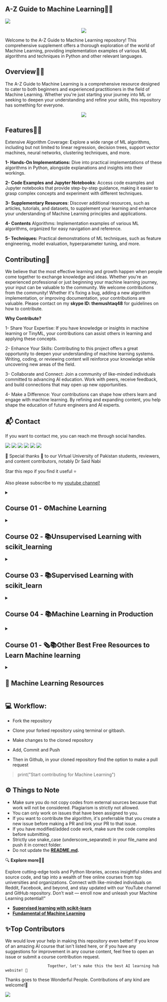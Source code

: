 ## **A-Z Guide to Machine Learning👋🛒**
<a href="https://app.commanddash.io/agent?github=https://github.com/hussain0048/Machine-Learning"><img src="https://img.shields.io/badge/AI-Code%20Gen-EB9FDA"></a>
<p align="center">
<img src="https://github.com/dr-mushtaq/Machine-Learning/blob/master/DALL%C2%B7E%202025-02-20%2009.38.02%20-%20An%20enhanced%20AI-themed%20GitHub%20repository%20banner%20with%20a%20futuristic%20dark%20blue%20and%20black%20background%2C%20incorporating%20glowing%20abstract%20neural%20network%20pattern.webp"></a>
</p>

Welcome to the A-Z Guide to Machine Learning repository! This comprehensive supplement offers a thorough exploration of the world of Machine Learning, providing implementation examples of various ML algorithms and techniques in Python and other relevant languages.

## **Overview👋🛒**

The A-Z Guide to Machine Learning is a comprehensive resource designed to cater to both beginners and experienced practitioners in the field of Machine Learning. Whether you're just starting your journey into ML or seeking to deepen your understanding and refine your skills, this repository has something for everyone.

<p align="center">
<img src="https://github.com/hussain0048/Machine-Learning/blob/master/438058314_3872280102992838_2811757508132819156_n.jpg"></a>
</p>

## **Features👋🛒**

Extensive Algorithm Coverage: Explore a wide range of ML algorithms, including but not limited to linear regression, decision trees, support vector machines, neural networks, clustering techniques, and more.

**1- Hands-On Implementations:** Dive into practical implementations of these algorithms in Python, alongside explanations and insights into their workings.

**2- Code Examples and Jupyter Notebooks**: Access code examples and Jupyter notebooks that provide step-by-step guidance, making it easier to grasp complex concepts and experiment with different techniques.

**3- Supplementary Resources**: Discover additional resources, such as articles, tutorials, and datasets, to supplement your learning and enhance your understanding of Machine Learning principles and applications.

**4- Contents**
Algorithms: Implementation examples of various ML algorithms, organized for easy navigation and reference.

**5- Techniques:** Practical demonstrations of ML techniques, such as feature engineering, model evaluation, hyperparameter tuning, and more.

## **Contributing🙌**
We believe that the most effective learning and growth happen when people come together to exchange knowledge and ideas. Whether you're an experienced professional or just beginning your machine learning journey, your input can be valuable to the community.
We welcome contributions from the community! Whether it's fixing a bug, adding a new algorithm implementation, or improving documentation, your contributions are valuable. Please contact on my **skype ID: themushtaq48** for guidelines on how to contribute.

**Why Contribute?**

1- Share Your Expertise: If you have knowledge or insights in machine learning or TinyML, your contributions can assist others in learning and applying these concepts.

2- Enhance Your Skills: Contributing to this project offers a great opportunity to deepen your understanding of machine learning systems. Writing, coding, or reviewing content will reinforce your knowledge while uncovering new areas of the field.

3- Collaborate and Connect: Join a community of like-minded individuals committed to advancing AI education. Work with peers, receive feedback, and build connections that may open up new opportunities.

4- Make a Difference: Your contributions can shape how others learn and engage with machine learning. By refining and expanding content, you help shape the education of future engineers and AI experts.

## **📬 Contact**
   
   If you want to contact me, you can reach me through social handles.
   
[![](https://img.shields.io/badge/YouTube-FF0000?style=plastic&logo=youtube&logoColor=white)](https://www.youtube.com/@coursesteach-mv5si/videos)
[![](https://img.shields.io/badge/Medium-000000?&style=plastic&logo=medium&logoColor=white)](https://medium.com/@Coursesteach)
[![](https://img.shields.io/badge/LinkedIn-0A66C2?style=plastic&logo=linkedin&logoColor=white)](https://www.linkedin.com/company/90909828/admin/dashboard/)
[![](https://img.shields.io/badge/Twitter-darkgreen?&style=plastic&logo=twitter&logoColor=white)](https://twitter.com/Mushtaq03361498)
[![](https://img.shields.io/badge/Instagram-32012F?style=plastic&logo=instagram&logoColor=white)](https://www.instagram.com/TirendazAcademy)
[![](https://img.shields.io/badge/Kaggle-darkblue?style=plastic&logo=Kaggle&logoColor=white)](https://www.kaggle.com/organizations/courseteach/invite/4c839a825abc44c9a1aebd8e9cc8d94c)


🙏 Special thanks 🙏 to our Virtual University of Pakistan students, reviewers, and content contributors, notably Dr Said Nabi

Star this repo if you find it useful ⭐

 Also please subscribe to my [youtube channel!](https://www.youtube.com/@coursesteach-mv5si)

<details> 
<summary> <h2>Course 01 - ⚙️Machine Learning </h2> </summary>

## 📚Chapter: 1  - **Introduction**
 
| Topic Name/Tutorial  | Video | Video |
|---|---|---|
|[**✅1- Introduction to Artificial Intelligence (AI)⭐️**](https://substack.com/home/post/p-155594915)| [1](https://drive.google.com/file/d/1JyDUmJ9U6mUlCvwBvC6crxVpdxbup9iH/view?usp=sharing)[-2](https://www.youtube.com/watch?v=sVsF_Ne_J6c&list=PLRKtJ4IpxJpDxl0NTvNYQWKCYzHNuy2xG&index=10)[-2](https://drive.google.com/file/d/1qjYtkM8z5qrnFGSCSW_AraOU2Vgr1YXw/view?usp=sharing) | Content 3 |
|[**✅2- What is machine learning?⭐️**](https://medium.com/@Coursesteach/machine-learning-part-2-b7808cb83641)[substack](https://mushtaqmsit.substack.com/p/why-machine-learning-a-comprehensive)|[**1**](https://drive.google.com/file/d/16AyAQBB3L30ZfkGYTiDgjoHx7U_UENwY/view?usp=sharing)[**-2**](https://drive.google.com/file/d/1AwKPTdB53m0b-IjMZY4zkyZSmVSY6ajV/view?usp=sharing)[**-3**](https://drive.google.com/file/d/1prbpqg0oyJxis5E3JLvC8JAMD4z27QlB/view)[**-4**](https://drive.google.com/file/d/1eCn7WdQHjh8jJG4xKVls6nGMmJGQOnO6/view)[-5](https://drive.google.com/file/d/1fgksixJG-RY1Z7O87fO3c1Ryki5TPgUi/view?usp=sharing)| [-6](https://drive.google.com/file/d/1oFRurDDLZFm6SiY0lVXeHk7ARX29Z-P4/view?usp=sharing)[-7](https://www.youtube.com/watch?v=Gv9_4yMHFhI) |
|[**✅3-Types of Machine Learning?⭐️**](https://medium.com/@Coursesteach/machine-learning-part-3-ced377a54767)[⭐️substack](https://mushtaqmsit.substack.com/p/supervised-vs-unsupervised-learning)|[**1**](https://drive.google.com/file/d/1Y10PxlgD4Gm6ALi-aVa8T9pUmYloPaXl/view?usp=sharing)[**-2**](https://drive.google.com/file/d/1_XeyO9RdidG6L1dfBQHEl1fVbQhzABGS/view?usp=sharing)[-3](https://www.youtube.com/watch?v=fGxWfEuUu0w&list=PL1T8fO7ArWlcWg04OgNiJy91PywMKT2lv&index=1)|---|
|[**✅4-Steps involved in Building a Machine Learning Model⭐️**](https://substack.com/home/post/p-155992007)|[1](https://www.youtube.com/watch?v=vfA1ZKN4Y40)[-2](https://www.youtube.com/watch?v=Ynb6X0KZKxY)|---|
|[**✅5-Best Free Resources to Learn Machine Learning⭐️**](https://mushtaqmsit.substack.com/p/top-free-resources-to-learn-machine)|---|---|
   
 ## 📚Chapter: 2 -**Linear Regression with one Variable**
 |Topic Name/Tutorial | Video | Code |
|---|---|---|
|[**✅Model Representation**](https://open.substack.com/pub/mushtaqmsit/p/understanding-linear-regression-in?r=f2squ&utm_campaign=post&utm_medium=web&showWelcomeOnShare=false)|[**1**](https://drive.google.com/file/d/1nPB_82i53TjCjU172HI-bmvQ75etA_X1/view?usp=sharing)[-2](https://www.youtube.com/watch?v=Vx2DpMgplEM)|---|
| **✅1-Simple Linear Regression using sklearn(Lab1)**| --- |[![Colab icon](https://img.shields.io/badge/Colab-Open-blue.svg?logo=colab&logoColor=white)](https://github.com/hussain0048/Machine-Learning/blob/master/Simple_Linear_Regression_using_scikit_learn.ipynb)|
| **✅2-Simple Linear Regression with python-Andrew** | --- |[![Colab icon](https://img.shields.io/badge/Colab-Open-blue.svg?logo=colab&logoColor=white)](https://github.com/hussain0048/Machine-Learning/blob/master/Andrew_Linear_Regression_Exercise_1_By_Fida_Mohammad.ipynb)|
|[**✅Understanding the Linear Regression Cost Function**](https://mushtaqmsit.substack.com/p/understanding-linear-regression-cost)|[1](https://drive.google.com/file/d/1vSBf6rM-jLTaMOh2R6UttashE3wBLKY9/view)|[![Colab icon](https://img.shields.io/badge/Colab-Open-blue.svg?logo=colab&logoColor=white)](https://github.com/hussain0048/Machine-Learning/blob/master/Machine_Learning.ipynb)|
|[**✅What the cost function is doing?**](https://mushtaqmsit.substack.com/p/linear-regression-simplified-exploring)|[1](https://drive.google.com/file/d/1N7kVZrfcgcEJTuDBwj7HkBMXaqpWMauk/view)|[![Colab icon](https://img.shields.io/badge/Colab-Open-blue.svg?logo=colab&logoColor=white)](https://github.com/hussain0048/Machine-Learning/blob/master/Machine_Learning.ipynb)|
|[**✅Understanding Gradient Descent**](https://mushtaqmsit.substack.com/p/gradient-descent-explained-a-beginners)|[1](https://drive.google.com/file/d/1-FRhC1FT0YalQY6sfcV9zneOcx_TtRpD/view)[-2](https://drive.google.com/file/d/1FGVKKVvgrpz7E7vlgsQKbwARm1QjXQVs/view)[-3](https://www.youtube.com/watch?v=iudXf5n_3ro&list=PLqwozWPBo-FtNyPKLDPTVDOHwK12QbVsM)|[![Colab icon](https://img.shields.io/badge/Colab-Open-blue.svg?logo=colab&logoColor=white)](https://github.com/hussain0048/Machine-Learning/blob/master/Machine_Learning.ipynb)|
|[**✅Gradient Descent For Linear Regression**](https://mushtaqmsit.substack.com/p/gradient-descent-for-linear-regression)|[1](https://drive.google.com/file/d/1V5O7ThKwngM8903xqrg2HOh6_xy_FyJ7/view)|[![Colab icon](https://img.shields.io/badge/Colab-Open-blue.svg?logo=colab&logoColor=white)](https://github.com/hussain0048/Machine-Learning/blob/master/Machine_Learning.ipynb)|
 
 ## 📚Chapter: 3 -**Linear Algebra**
 | Topic Name/Tutorial | Video | Code |
|---|---|---|
| [**✅1-Understanding Matrices and Vectors in Linear Algebra**](https://mushtaqmsit.substack.com/p/understanding-matrices-and-vectors) | [**1**](https://drive.google.com/file/d/1Dn6rxY22AQ5869wSa0J99BlGsYFWQ2Wp/view) | [![Colab icon](https://img.shields.io/badge/Colab-Open-blue.svg?logo=colab&logoColor=white)](https://github.com/hussain0048/Natural-language-processing/blob/main/Lab1_Linear_algebra_in_Python_with_Numpy.ipynb) |
| [**✅2-Understanding Addition and Scalar Multiplication of Matrices-S**](https://mushtaqmsit.substack.com/p/understand-the-matrix-addition-and) |[**1**](https://drive.google.com/file/d/1PTWX7HtVG0qT3NiCcykFYT6aMiJHteWQ/view) | [![Colab icon](https://img.shields.io/badge/Colab-Open-blue.svg?logo=colab&logoColor=white)](https://github.com/hussain0048/Natural-language-processing/blob/main/Lab1_Linear_algebra_in_Python_with_Numpy.ipynb) |
|[✅3-**Matrix-Vector Multiplication-s**](https://mushtaqmsit.substack.com/p/matrix-vector-multiplication-explained)|[**1**](https://drive.google.com/file/d/1iRdhc_kqCI9jvDvR4Y6eVT8zR_-wBNhX/view)|[![Colab icon](https://img.shields.io/badge/Colab-Open-blue.svg?logo=colab&logoColor=white)](https://github.com/hussain0048/Natural-language-processing/blob/main/Lab1_Linear_algebra_in_Python_with_Numpy.ipynb)|
|[**✅4-Matrix-Matrix Multiplication-s**](https://mushtaqmsit.substack.com/p/matrix-matrix-multiplication)| [**1**](https://drive.google.com/file/d/1TNBDxXUvkxOiIlUEdlieb2Teuaoi0RnU/view?usp=sharing)|[![Colab icon](https://img.shields.io/badge/Colab-Open-blue.svg?logo=colab&logoColor=white)](https://github.com/hussain0048/Natural-language-processing/blob/main/Lab1_Linear_algebra_in_Python_with_Numpy.ipynb)|
|[**✅5-Matrix multiplication Properties-S**](https://mushtaqmsit.substack.com/p/why-matrix-multiplication-is-not)|[**1**](https://drive.google.com/file/d/1mUe1koBOu90luI8j1Sj-oJSR1xuQJIIj/view)|[![Colab icon](https://img.shields.io/badge/Colab-Open-blue.svg?logo=colab&logoColor=white)](https://github.com/hussain0048/Natural-language-processing/blob/main/Lab1_Linear_algebra_in_Python_with_Numpy.ipynb)|
|[**✅6-Inverse and Transpose-s**](https://mushtaqmsit.substack.com/p/inverse-and-transpose)|[**1**](https://drive.google.com/file/d/1CmeQYER6X4yLwwmUEwn7-Upfgz3TQqy1/view)|[![Colab icon](https://img.shields.io/badge/Colab-Open-blue.svg?logo=colab&logoColor=white)](https://github.com/hussain0048/Natural-language-processing/blob/main/Lab1_Linear_algebra_in_Python_with_Numpy.ipynb)|

 ## 📚Chapter: 4 -**Linear Regression with Multiple Variable**
 | Topic Name/Tutorial | Video | Code |
|---|---|---|
|[**✅1-Multiple Features(multivariate linear regression)-s**](https://mushtaqmsit.substack.com/p/multiple-features-in-machine-learning)|[**1**](https://drive.google.com/file/d/1Rlp4wdk8gEWPx1IsptP3J6tI2jBEco7w/view)|[![Colab icon](https://img.shields.io/badge/Colab-Open-blue.svg?logo=colab&logoColor=white)](https://github.com/hussain0048/Machine-Learning/blob/master/Machine_Learning.ipynb)|
|[**✅2-Gradient Descent for Multiple Variables=S**](https://mushtaqmsit.substack.com/p/gradient-descent-for-multiple-variables)|[**1**](https://drive.google.com/file/d/1j_UwQ4eANaTykSFKhD8EF2bYIg8KAQ7t/view)|[![Colab icon](https://img.shields.io/badge/Colab-Open-blue.svg?logo=colab&logoColor=white)](https://github.com/hussain0048/Machine-Learning/blob/master/Machine_Learning.ipynb)|
|[**✅3-Gradient Descent in Practice I — Feature Scaling-s**](https://mushtaqmsit.substack.com/p/feature-scaling-and-mean-normalization)|[**1**](https://drive.google.com/file/d/16cUqUN_vRLltU7gZNudJH5IGKXp051eg/view)|[![Colab icon](https://img.shields.io/badge/Colab-Open-blue.svg?logo=colab&logoColor=white)](https://github.com/hussain0048/Machine-Learning/blob/master/Machine_Learning.ipynb)|
|[**🌐4-Gradient Descent in Practice II — Learning Rate**](https://medium.com/@Coursesteach/machine-learning-part-19-gradient-descent-in-practice-ii-learning-rate-92b4b7d64906)|[**1**](https://drive.google.com/file/d/1vsy9X5E8H0K68YcBO1CYsZAFVfaTD1Ao/view)|[![Colab icon](https://img.shields.io/badge/Colab-Open-blue.svg?logo=colab&logoColor=white)](https://github.com/hussain0048/Machine-Learning/blob/master/Machine_Learning.ipynb)|
|[**🌐5-Features and Polynomial Regression**](https://medium.com/@Coursesteach/machine-learning-part-20-features-and-polynomial-regression-b999d3ac0226)|[**1**](https://drive.google.com/file/d/1fKO6dIg8FS33ZUig9St2U-BNIHbJ4AnI/view)|[![Colab icon](https://img.shields.io/badge/Colab-Open-blue.svg?logo=colab&logoColor=white)](https://github.com/hussain0048/Machine-Learning/blob/master/Machine_Learning.ipynb)|
|[**🌐6-Normal Equation**](https://medium.com/@Coursesteach/machine-learning-part-21-normal-equation-9ab2baebc37b)|[**1**](https://drive.google.com/file/d/17uMIs0mHGrH75iicAG0QYtFav1GXcLhp/view)|[![Colab icon](https://img.shields.io/badge/Colab-Open-blue.svg?logo=colab&logoColor=white)](https://github.com/hussain0048/Machine-Learning/blob/master/Machine_Learning.ipynb)|

## 📚Chapter: 5 -**Logistic Regression**
 |Topic Name/Tutorial | Video | Code |
|---|---|---|
|[**🌐1-Classification**](https://medium.com/@Coursesteach/machine-learning-part-22-classification-b296f4c7dee4)|[**1**](https://drive.google.com/file/d/1ZTE9BwGg5kvKGPQNxObHJDyeipM6-VL8/view)|[![Colab icon](https://img.shields.io/badge/Colab-Open-blue.svg?logo=colab&logoColor=white)](https://github.com/hussain0048/Machine-Learning/blob/master/Machine_Learning.ipynb)|
|[**🌐2-Hypothesis Representation of Logistic Regression**](https://medium.com/@Coursesteach/machine-learning-part-23-hypothesis-representation-of-logistic-regression-055e0b7cd99b)|[**1**](https://drive.google.com/file/d/1nknhstSW9bmgA6lJNo2ealsyabk4i9_x/view)|[![Colab icon](https://img.shields.io/badge/Colab-Open-blue.svg?logo=colab&logoColor=white)](https://github.com/hussain0048/Machine-Learning/blob/master/Machine_Learning.ipynb)|
|[**🌐3-Decision Boundary⭐️**](https://medium.com/@Coursesteach/machine-learning-part-24-decision-boundary-bb60aff7a67d)|[**1**](https://drive.google.com/file/d/1KwzCccx2rwCBJSahz0sKFiB8hManNwHp/view)|[![Colab icon](https://img.shields.io/badge/Colab-Open-blue.svg?logo=colab&logoColor=white)](https://github.com/hussain0048/Machine-Learning/blob/master/Machine_Learning.ipynb)|
|[**🌐4-The Cost Function in Logistic Regression**](https://medium.com/@Coursesteach/machine-learning-part-25-the-cost-function-in-logistic-regression-52d9a071df5c)|[**1**](https://drive.google.com/file/d/18SJy-6jlT_cIZEMqQFwc7Mo1GDwDvC1G/view)[-2](https://www.youtube.com/watch?v=AM6BY4btj-M&list=PLqwozWPBo-FuPu4d9pFOobsCF1vDGdY_I)|[![Colab icon](https://img.shields.io/badge/Colab-Open-blue.svg?logo=colab&logoColor=white)](https://github.com/hussain0048/Machine-Learning/blob/master/Machine_Learning.ipynb)|
|[**🌐5-Simplified Cost Function and Gradient Descent**](https://medium.com/@Coursesteach/machine-learning-part-26-the-cost-function-in-logistic-regression-bfdac2557eb0)|[**1**](https://drive.google.com/file/d/1KQNr7EHCh7JFsKX3VYfnJ_-JGuFFZJqk/view)|[![Colab icon](https://img.shields.io/badge/Colab-Open-blue.svg?logo=colab&logoColor=white)](https://github.com/hussain0048/Machine-Learning/blob/master/Machine_Learning.ipynb)|
|[**🌐6-Advanced Optimization**](https://medium.com/@Coursesteach/machine-learning-part-27-advanced-optimization-a751820111b3)|[**1**](https://drive.google.com/file/d/1KQNr7EHCh7JFsKX3VYfnJ_-JGuFFZJqk/view)|[![Colab icon](https://img.shields.io/badge/Colab-Open-blue.svg?logo=colab&logoColor=white)](https://github.com/hussain0048/Machine-Learning/blob/master/Machine_Learning.ipynb)|
|[**🌐7-Multiclass Classification — One-vs-all**](https://medium.com/@Coursesteach/machine-learning-part-28-multiclass-classification-one-vs-all-f9dc5d0febbc)|[**1**](https://drive.google.com/file/d/1aXQ5dWJ-LUK2f5IpObR5I7-caSOqQq-O/view)[-2](https://www.youtube.com/watch?v=E_mN90TYnlg)|[![Colab icon](https://img.shields.io/badge/Colab-Open-blue.svg?logo=colab&logoColor=white)](https://github.com/hussain0048/Machine-Learning/blob/master/Machine_Learning.ipynb)|
|[**🌐8-Difference Between Linear Regression and Logistic Regression**](https://medium.com/@Coursesteach/machine-learning-part-29-multiclass-classification-difference-between-linear-regression-and-407ff5be2f29)|[**1**](https://www.youtube.com/watch?v=4Wb1Apftkx4)|--|

## 📚Chapter: 6 -**Regularization**
 |Topic Name/Tutorial | Video | Code |
|---|---|---|
|[**🌐1-The problem of overfitting**](https://medium.com/@Coursesteach/machine-learning-part-30-the-problem-of-overfitting-a957f68d0512)|[**1**](https://drive.google.com/file/d/12fTU40hOBNqeuBRtl-mGenm_bpRGcxH_/view)[-2](https://drive.google.com/file/d/13bQnb9hky0xbbxAq0JseUSaSUilLEvUM/view?usp=sharing)|[![Colab icon](https://img.shields.io/badge/Colab-Open-blue.svg?logo=colab&logoColor=white)](https://github.com/hussain0048/Machine-Learning/blob/master/Machine_Learning.ipynb)|
|[**🌐2-Cost Function and Regularization**](https://medium.com/@Coursesteach/machine-learning-part-31-cost-function-and-regularization-4ab26dc6c7eb)|[**1**](https://drive.google.com/file/d/1oEYWClAvVE_QUIkbC0SaLcP1mzvD-Luz/view)|[![Colab icon](https://img.shields.io/badge/Colab-Open-blue.svg?logo=colab&logoColor=white)](https://github.com/hussain0048/Machine-Learning/blob/master/Machine_Learning.ipynb)|
|[**🌐3-Regularized Linear Regression**](https://medium.com/@Coursesteach/machine-learning-part-32-regularized-linear-regression-9aaae2f83e1d)|[**1**](https://drive.google.com/file/d/1QF1OSVpHlktZ3O8959n3Qm1tPicPJvzV/view)|[![Colab icon](https://img.shields.io/badge/Colab-Open-blue.svg?logo=colab&logoColor=white)](https://github.com/hussain0048/Machine-Learning/blob/master/Machine_Learning.ipynb)|
|[**🌐4-Regularized Logistic Regression**](https://medium.com/@Coursesteach/machine-learning-part-33-regularized-logistic-regression-72e0c863c5e9)|[**1**](https://drive.google.com/file/d/19v0aIvEysNi0LYhTLI5hYwA0NNv9n7LW/view)|[![Colab icon](https://img.shields.io/badge/Colab-Open-blue.svg?logo=colab&logoColor=white)](https://github.com/hussain0048/Machine-Learning/blob/master/Machine_Learning.ipynb)|

## 📚Chapter: 7 -**Neural Network Representation**
 |Topic Name/Tutorial | Video | Code |
|---|---|---|
|[**🌐1-Non-linear Hypotheses**](https://medium.com/@Coursesteach/machine-learning-part-34-non-linear-hypotheses-273044b7bfdb)|[**1**](https://drive.google.com/file/d/1Q7RLKVYgekvjejp9l5ooS49Wi3jhrFKQ/view)|[![Colab icon](https://img.shields.io/badge/Colab-Open-blue.svg?logo=colab&logoColor=white)](https://github.com/hussain0048/Machine-Learning/blob/master/Machine_Learning.ipynb)|
|[**🌐2-The Science Behind Neural Networks: Exploring**](https://medium.com/@Coursesteach/machine-learning-part-35-the-science-behind-neural-networks-exploring-6da2784bcc99)|[**1**](https://drive.google.com/file/d/1m5yVBEYVBFGZPWm5MauNFZbe61M_vp1Q/view)|[![Colab icon](https://img.shields.io/badge/Colab-Open-blue.svg?logo=colab&logoColor=white)](https://github.com/hussain0048/Machine-Learning/blob/master/Machine_Learning.ipynb)|
|[**🌐3- Model Representation 2**](https://medium.com/@Coursesteach/machine-learning-part-36-model-representation-ii-ed0cb084f281)|[**1**](https://drive.google.com/file/d/12gPwyIWoipXDyPCpocLsyWegrC2QqU__/view)[-2](https://www.youtube.com/watch?v=pLf_W4OKxEQ)|[![Colab icon](https://img.shields.io/badge/Colab-Open-blue.svg?logo=colab&logoColor=white)](https://github.com/hussain0048/Machine-Learning/blob/master/Machine_Learning.ipynb)|
|[**🌐4- Examples and Intuitions I**](https://medium.com/@Coursesteach/machine-learning-part-37-examples-and-intuitions-i-1c43855e2e1a)|[**1**](https://drive.google.com/file/d/1dPbUAUSqIlOehuAw0fJqy_KIRiNY_YwI/view)|[![Colab icon](https://img.shields.io/badge/Colab-Open-blue.svg?logo=colab&logoColor=white)](https://github.com/hussain0048/Machine-Learning/blob/master/Machine_Learning.ipynb)|
|[**🌐5- Computing Complex Nonlinear Hypotheses**](https://medium.com/@Coursesteach/machine-learning-part-38-understanding-neural-networks-computing-complex-nonlinear-hypotheses-7f602eb2331f)|[**1**](https://drive.google.com/file/d/1XxN_neL9wjyI35a71bk8hWUCStGKakP_/view)|[![Colab icon](https://img.shields.io/badge/Colab-Open-blue.svg?logo=colab&logoColor=white)](https://github.com/hussain0048/Machine-Learning/blob/master/Machine_Learning.ipynb)|
|[**🌐6-Using Neural Networks for Multiclass Classification**](https://medium.com/@Coursesteach/machine-learning-part-39-using-neural-networks-for-multiclass-classification-1f155ecd831e)|[**1**](https://drive.google.com/file/d/1q5BNkmsqzC98JpGN_f4GNpuLfnNQamb6/view)|[![Colab icon](https://img.shields.io/badge/Colab-Open-blue.svg?logo=colab&logoColor=white)](https://github.com/hussain0048/Machine-Learning/blob/master/Machine_Learning.ipynb)|

## 📚Chapter: 8 -**Neural Network Learning**
 |Topic Name/Tutorial | Video | Code |
|---|---|---|
|[**🌐1-Cost Function⭐️**](https://medium.com/@Coursesteach/cost-functions-in-neural-networks-a-beginners-guide-to-binary-and-multiclass-9c4f7a280c48)|[**1**](https://drive.google.com/file/d/1leRyRgHpoWdBoFg1VHiJ1zkvN6FQ9Mo_/view?usp=sharing)|[![Colab icon](https://img.shields.io/badge/Colab-Open-blue.svg?logo=colab&logoColor=white)](https://github.com/hussain0048/Machine-Learning/blob/master/Machine_Learning.ipynb)|
|[**🌐2-Backpropagation⭐️**](https://medium.com/@Coursesteach/understanding-backpropagation-in-neural-networks-a-step-by-step-guide-to-training-and-af9738d2c82a)|[**1**](https://drive.google.com/file/d/1lSh87ZOeZ59sd4roOPB48dbZVyK-KnTE/view)|[![Colab icon](https://img.shields.io/badge/Colab-Open-blue.svg?logo=colab&logoColor=white)](https://github.com/hussain0048/Machine-Learning/blob/master/Machine_Learning.ipynb)|
|[**🌐3-Backpropagation intuition⭐️**](https://medium.com/@Coursesteach/breaking-down-backpropagation-intuition-mechanics-and-implementation-ml-p-41-79a5c68b1947)|[**1**](https://drive.google.com/file/d/1X3OOzuiBR8EeLmjXZoehSCl3LsKqA4eW/view)[-2](https://www.youtube.com/watch?v=Ilg3gGewQ5U)|[![Colab icon](https://img.shields.io/badge/Colab-Open-blue.svg?logo=colab&logoColor=white)](https://github.com/hussain0048/Machine-Learning/blob/master/Machine_Learning.ipynb)|
|[**🌐4-Implementation Note - Unrolling Parameters⭐️**](https://medium.com/@Coursesteach/mastering-parameter-unrolling-in-neural-networks-a-step-by-step-guide-ml-p-42-3661d1055f04)|[**1**](https://drive.google.com/file/d/1Eea2cJyEJH7-2AEQ5QO3rZhTKhZmGr07/view)|[![Colab icon](https://img.shields.io/badge/Colab-Open-blue.svg?logo=colab&logoColor=white)](https://github.com/hussain0048/Machine-Learning/blob/master/Machine_Learning.ipynb)|
|**🌐5-Gradient Checking⭐️**|[**1**](https://drive.google.com/file/d/1Ona_bkQ0ZvjbhvyeBs9aJnu83hoZdeKA/view)|[![Colab icon](https://img.shields.io/badge/Colab-Open-blue.svg?logo=colab&logoColor=white)](https://github.com/hussain0048/Machine-Learning/blob/master/Machine_Learning.ipynb)|
|**🌐6-Random Initialization⭐️**|[**1**](https://drive.google.com/file/d/1AKnUlMGT30WcIYCzCkBBIOAWASx6LqIN/view?usp=sharing)|[![Colab icon](https://img.shields.io/badge/Colab-Open-blue.svg?logo=colab&logoColor=white)](https://github.com/hussain0048/Machine-Learning/blob/master/Machine_Learning.ipynb)|
|**🌐7-Putting it togather⭐️**|[**1**](https://drive.google.com/file/d/1A0lusuckMI6hYocYm3GlcniIC_ciXgXj/view)|[![Colab icon](https://img.shields.io/badge/Colab-Open-blue.svg?logo=colab&logoColor=white)](https://github.com/hussain0048/Machine-Learning/blob/master/Machine_Learning.ipynb)|
|**🌐8-Autonomous Driving⭐️**|[**1**](https://drive.google.com/file/d/11QXEEUyxYiqm1sAhsTc5c6Ps7DNZoQZg/view?usp=sharing)|[![Colab icon](https://img.shields.io/badge/Colab-Open-blue.svg?logo=colab&logoColor=white)](https://github.com/hussain0048/Machine-Learning/blob/master/Machine_Learning.ipynb)|
</details>

<details> 
<summary> <h2>Course 02 - 📚Unsupervised Learning with scikit_learning </h2> </summary>

## Course 02 -**📚🧑‍🎓Unsupervised Learning with scikit_learn**
   - [Anomaly_Detection](https://github.com/hussain0048/Machine-Learning/blob/master/Sklearn/Unsupervised%20Learning/Anomaly_Detection.ipynb)
  - [BIRCH Clustering in Machine Learning](https://github.com/hussain0048/Machine-Learning/blob/master/Sklearn/Unsupervised%20Learning/BIRCH_Clustering_in_Machine_Learning.ipynb)
  - [Anomaly_Detection_with_Isolation_Forest_algorithm](https://github.com/hussain0048/Machine-Learning/blob/master/Sklearn/Unsupervised%20Learning/Anomaly_Detection_with_Isolation_Forest_algorithm.ipynb)
  - [Kmean](https://github.com/hussain0048/Machine-Learning/blob/master/Sklearn/Unsupervised%20Learning/Kmean%20.ipynb)
  - [**Unsupervised_learning**](https://github.com/hussain0048/Machine-Learning/blob/master/Unsupervised_learning.ipynb)
  - [DBSCAN Clustering in Machine Learning](https://github.com/hussain0048/Machine-Learning/blob/master/DBSCAN_Clustering_in_Machine_Learning.ipynb)
  - [Clus-K-Means-Customer-Seg-py-v1.ipynb](https://github.com/hussain0048/Machine-Learning/blob/master/Sklearn/Unsupervised%20Learning/Clus-K-Means-Customer-Seg-py-v1.ipynb)
  - [Clus-Hierarchical-Cars-py-v1.ipynb](https://github.com/hussain0048/Machine-Learning/blob/master/Sklearn/Unsupervised%20Learning/Clus-Hierarchical-Cars-py-v1.ipynb)
  - [Clus-DBSCN-weather-py-v1.ipynb](https://github.com/hussain0048/Machine-Learning/blob/master/Sklearn/Unsupervised%20Learning/Clus-DBSCN-weather-py-v1.ipynb)
  - [**Hierarchical Clustering-Agglomerative method**](https://github.com/hussain0048/Machine-Learning/blob/master/Agglomerative_Clustering_using_scikit_learn.ipynb)
</details>

<details> 
<summary> <h2>Course 03 - 📚Supervised Learning with scikit_learn </h2> </summary>
 
  ## 📚Chapter:1-**Classification**
| Topic Name/Tutorial | Video | Code |
|---|---|---|
|[**🌐1-Classification (Supervised Learning-⭐️**](https://mushtaqmsit.substack.com/p/introduction-to-classification-in)|[**1**](https://drive.google.com/file/d/1VYi0vfID3gu99TnTxIyJidhb_oqU8JbR/view)[**-2**](https://drive.google.com/file/d/1hFMxywXWuzRKqA66jBJKerrzuZ62504z/view)[**-3**](https://drive.google.com/file/d/1N4569RvW9R9pdNit6rsVQBvdFtgz8P6_/view?usp=sharing)[**-4**](https://drive.google.com/file/d/1JFvHyfcQuvrQfmHUWQLRjwuAeLRjesGc/view?usp=sharing)|[![Colab icon](https://img.shields.io/badge/Colab-Open-blue.svg?logo=colab&logoColor=white)](https://github.com/hussain0048/Machine-Learning/blob/master/Supervised_%28Classification%29_ML_Model_Training_and_Evulation_.ipynb)|
| [**🌐2-Classification using Scikit-Learn⭐️**](https://open.substack.com/pub/mushtaqmsit/p/top-supervised-learning-algorithms?r=f2squ&utm_campaign=post&utm_medium=web)| [1](https://drive.google.com/file/d/1hFMxywXWuzRKqA66jBJKerrzuZ62504z/view) | [![Colab icon](https://img.shields.io/badge/Colab-Open-blue.svg?logo=colab&logoColor=white)](https://github.com/hussain0048/Machine-Learning/blob/master/Supervised_%28Classification%29_ML_Model_Training_and_Evulation_.ipynb) |


## 📚Chapter:2-**Regression**
| Topic Name/Tutorial | Video | Code |
|---|---|---|
| [**🌐1-Regression in scikit-learn⭐️**](https://mushtaqmsit.substack.com/p/regression-analysis-using-scikit) | [1](https://drive.google.com/file/d/11hqhqQMIu52nD9OcEpi5iVPD-sRjBVL6/view)[-2](https://drive.google.com/file/d/1v30FmQ2LUlUrfc3YpDT7h3CPQnTS0us_/view) | [![Colab icon](https://img.shields.io/badge/Colab-Open-blue.svg?logo=colab&logoColor=white)](https://github.com/hussain0048/Machine-Learning/blob/master/Supervised_(Classification)_ML_Model_Training_and_Evulation_.ipynb) |

## 📚Chapter:3-**Data Preprocessing and Pipelines**
| Topic Name/Tutorial | Video | Code |
|---|---|---|
| [**🌐-1-Preprocessing in Machine Learning-s**](https://mushtaqmsit.substack.com/p/data-preprocessing-in-python-improve) | [1](https://drive.google.com/file/d/14MyKUWqykavcOp2MNIgQjGVU1TOyqwGg/view) [-2](https://drive.google.com/file/d/19Sx937C_K5JWQYvdv7h2J2aRdiHiucAS/view?usp=sharing)[-2](https://www.youtube.com/watch?v=Ynb6X0KZKxY)| |
|[**🌐2- Importing the Data Set Using Scikit-Learn-s**](https://mushtaqmsit.substack.com/p/how-to-import-datasets-in-machine)|---|[![Colab icon](https://img.shields.io/badge/Colab-Open-blue.svg?logo=colab&logoColor=white)](https://github.com/hussain0048/Machine-Learning/blob/master/Data_Processing_in_Python_.ipynb)|
|[**🌐3-Handling missing data-S**](https://mushtaqmsit.substack.com/p/how-to-import-datasets-in-machine-801)|[1](https://drive.google.com/file/d/1dN_YRnwuUf8QpUWeSnLEqHm-PtIWoPuF/view)|[![Colab icon](https://img.shields.io/badge/Colab-Open-blue.svg?logo=colab&logoColor=white)](https://github.com/hussain0048/Machine-Learning/blob/master/Data_Processing_in_Python_.ipynb)|
|[**🌐4-Data Imbalanced problem-s**](https://mushtaqmsit.substack.com/p/handling-imbalanced-data-in-machine)|[1](https://drive.google.com/file/d/1Dcu0uZfT_zFmPrMUS1DkeDNKgA83Nodt/view?usp=sharing)|[![Colab icon](https://img.shields.io/badge/Colab-Open-blue.svg?logo=colab&logoColor=white)](https://github.com/hussain0048/Machine-Learning/blob/master/Data_Processing_in_Python_.ipynb)|
|[**🌐5-Data Transformation⭐️**](https://medium.com/@Coursesteach/supervised-learning-with-scikit-learn-part-9-data-transformation-b83ba14b1a2d)|[1](https://drive.google.com/file/d/14MyKUWqykavcOp2MNIgQjGVU1TOyqwGg/view)[-2](https://drive.google.com/file/d/1uY6x3O2G2f_jhngzdjUrXmwVB1o5QhEO/view?usp=sharing)|[![Colab icon](https://img.shields.io/badge/Colab-Open-blue.svg?logo=colab&logoColor=white)](https://github.com/hussain0048/Machine-Learning/blob/master/Data_Processing_in_Python_.ipynb)|
|[**🌐4-Centering and scaling⭐️.**](https://medium.com/@Coursesteach/supervised-learning-with-scikit-learn-part-10-centering-and-scaling-08c914162f81)|[1](https://drive.google.com/file/d/1gG742Q_qVbDuRbPMzJjGT_Hx1d-Joz4j/view)[-2](https://drive.google.com/file/d/1ivw7tVzaiecaJRpzoei6azhBDQySySbJ/view?usp=sharing)[-3](https://www.youtube.com/watch?v=2t2qqxakEYA)|[![Colab icon](https://img.shields.io/badge/Colab-Open-blue.svg?logo=colab&logoColor=white)](https://github.com/hussain0048/Machine-Learning/blob/master/Data_Processing_in_Python_.ipynb)|
|[**🌐5-Removing Outliers⭐️**](https://medium.com/@Coursesteach/supervised-learning-with-scikit-learn-part-11-removing-outliers-with-scikit-learn-59d6a2051d02)|[1](https://drive.google.com/file/d/1NhUQQx0e2s-oG6oLJKpgNxn-_NBXRQVl/view?usp=sharing)[-2](https://drive.google.com/file/d/1DdFCHKbJm8LU5mqDE9J6PbaepGxGUglY/view?usp=sharing)|[![Colab icon](https://img.shields.io/badge/Colab-Open-blue.svg?logo=colab&logoColor=white)](https://github.com/hussain0048/Machine-Learning/blob/master/Data_Processing_in_Python_.ipynb)|
|[**🌐6-Data Splitting⭐️**](https://medium.com/@Coursesteach/supervised-learning-with-scikit-learn-part-12-data-splitting-07658730bb01)|[1](https://drive.google.com/file/d/1vpTQiPWqO-_kb18Tt3L01ZMamFEAG6eT/view)[-2](https://www.youtube.com/watch?v=6dbrR-WymjI&list=PL5-da3qGB5ICeMbQuqbbCOQWcS6OYBr5A&index=8)[-3](https://drive.google.com/file/d/1nhSSLP2bejY_49r-5m2yCZuaTyv2FO38/view)[-4](https://www.youtube.com/watch?v=ivVeqv4oShk&list=PLTKMiZHVd_2KyGirGEvKlniaWeLOHhUF3&index=61)|[![Colab icon](https://img.shields.io/badge/Colab-Open-blue.svg?logo=colab&logoColor=white)](https://github.com/hussain0048/Machine-Learning/blob/master/Data_Processing_in_Python_.ipynb)|
|[**🌐7-Pipelines in scikit-learn⭐️**](https://medium.com/@Coursesteach/supervised-learning-with-scikit-learn-part-14-pipelines-in-scikit-learn-dc408eb152d1)|[1](https://drive.google.com/file/d/1A00SABP9KsLGwET-sSA03G7M3byA2j8u/view)[-2](https://www.youtube.com/watch?v=MuPmbW0ln6g&list=PLTKMiZHVd_2KyGirGEvKlniaWeLOHhUF3&index=31)|[![Colab icon](https://img.shields.io/badge/Colab-Open-blue.svg?logo=colab&logoColor=white)](https://github.com/hussain0048/Machine-Learning/blob/master/Pipelines_in_scikit_learn.ipynb)|

## 📚Chapter:4-**Measuring model performance**
| Topic Name/Tutorial | Video | Code |
|---|---|---|
| [**🌐-1-Introduction of Model Evaluation⭐️**](https://medium.com/@Coursesteach/supervised-learning-with-scikit-learn-part-15-introduction-of-model-evaluation-3906e2b1bb1a) |---|--- |
|[**🌐2- Confusion Metrix⭐️**](https://medium.com/@Coursesteach/supervised-learning-with-scikit-learn-part-16-confusion-metric-8c0dad493d92)|[1](https://drive.google.com/file/d/1m_Ey2nNr6BCwRFuKsarqBBDkDfzCXAmY/view?usp=sharing)[-2](https://drive.google.com/file/d/1n9GHBcBwnRjjklBPT6wTCoy18Coflz5v/view)|[![Colab icon](https://img.shields.io/badge/Colab-Open-blue.svg?logo=colab&logoColor=white)](https://github.com/dr-mushtaq/Machine-Learning/blob/master/Supervised_(Classification)_ML_Model_Training_and_Evulation_.ipynb)|
|[**🌐3-Accuracy⭐️**](https://medium.com/@Coursesteach/supervised-learning-with-scikit-learn-part-17-accuracy-0c539a5842ca)|[1](https://drive.google.com/file/d/1n9GHBcBwnRjjklBPT6wTCoy18Coflz5v/view)|[![Colab icon](https://img.shields.io/badge/Colab-Open-blue.svg?logo=colab&logoColor=white)](https://github.com/dr-mushtaq/Machine-Learning/blob/master/Supervised_(Classification)_ML_Model_Training_and_Evulation_.ipynb)|
|[**🌐4-Precision-Recall-F1-score⭐️**](https://medium.com/@Coursesteach/supervised-learning-with-scikit-learn-part-18-precision-recall-f1-score-8f6a45d0d2fd)|[1](https://www.youtube.com/watch?v=LxgJz3JVFv0&list=PLLTSM0eKjC2fZqeVFWBBBr8KSqnBIPMQD&index=14)[-2](https://drive.google.com/file/d/1n9GHBcBwnRjjklBPT6wTCoy18Coflz5v/view)|[![Colab icon](https://img.shields.io/badge/Colab-Open-blue.svg?logo=colab&logoColor=white)](https://github.com/dr-mushtaq/Machine-Learning/blob/master/Supervised_(Classification)_ML_Model_Training_and_Evulation_.ipynb)|
| [**🌐3-Other Classification metrics⭐️**](https://medium.com/@Coursesteach/supervised-learning-with-scikit-learn-part-19-other-classification-metrics-9d80467e4fa2)|[1](https://www.youtube.com/watch?v=LpdTtX4WsiM&list=PLLTSM0eKjC2fZqeVFWBBBr8KSqnBIPMQD&index=17)[-2](https://drive.google.com/file/d/1O1T3UbIkXvtI11O4DMi9eV8HwetYQByj/view)| [![Colab icon](https://img.shields.io/badge/Colab-Open-blue.svg?logo=colab&logoColor=white)](https://github.com/dr-mushtaq/Machine-Learning/blob/master/Supervised_(Classification)_ML_Model_Training_and_Evulation_.ipynb) |
| [**🌐6-Understanding Regression Metrics**](https://medium.com/@Coursesteach/supervised-learning-with-scikit-learn-part-19-understanding-regression-metrics-36bb60f2182a)|[1](https://www.youtube.com/watch?v=hZ3f94Nj9Jw)| [![Colab icon](https://img.shields.io/badge/Colab-Open-blue.svg?logo=colab&logoColor=white)](https://github.com/hussain0048/Machine-Learning/blob/master/Supervised_%28Classification%29_ML_Model_Training_and_Evulation_.ipynb) |
| [**🌐7-How to Choose the Right Algorithm**](https://medium.com/@Coursesteach/supervised-learning-with-scikit-learn-part-20-how-to-choose-the-right-algorithm-e5b6fd8112d6)|---| [![Colab icon](https://img.shields.io/badge/Colab-Open-blue.svg?logo=colab&logoColor=white)](https://github.com/dr-mushtaq/Machine-Learning/blob/master/Supervised_(Classification)_ML_Model_Training_and_Evulation_.ipynb) |
| [**🌐8-How to Improve the Performance of Machine Learning Model**](https://medium.com/@Coursesteach/supervised-learning-with-scikit-learn-part-21-how-to-improve-the-performance-of-machine-learning-e6efa0ae364f)|---| [![Colab icon](https://img.shields.io/badge/Colab-Open-blue.svg?logo=colab&logoColor=white)](https://github.com/dr-mushtaq/Machine-Learning/blob/master/Supervised_(Classification)_ML_Model_Training_and_Evulation_.ipynb) |

## 📚Chapter:5-**Fine Tuning your model**
| Topic Name/Tutorial | Video | Code |
|---|---|---|
|[**🌐1- Introduction of Hyperparameter Tuning⭐️**](https://medium.com/@Coursesteach/supervised-learning-with-scikit-learn-part-22-introduction-of-hyperparameter-tuning-c191eb595373)|[1](https://drive.google.com/file/d/1sWZcyfFQpMQ7FBlf6HrWLM0nD2in2w2C/view)[-2](https://drive.google.com/file/d/1n9GHBcBwnRjjklBPT6wTCoy18Coflz5v/view)[-2](https://www.youtube.com/watch?v=4zuIPwnQVdM&list=PLTKMiZHVd_2KyGirGEvKlniaWeLOHhUF3&index=62)|[![Colab icon](https://img.shields.io/badge/Colab-Open-blue.svg?logo=colab&logoColor=white)](https://github.com/dr-mushtaq/Machine-Learning/blob/master/Fine_Tuning_your_model.ipynb)|
|[**🌐2- Grid Search⭐️**](https://medium.com/@Coursesteach/how-to-use-grid-search-cv-for-hyperparameter-tuning-in-python-step-by-step-tutorial-supervised-60a30bd9f795)|[1](https://drive.google.com/file/d/1P2OVeEDyGLI8NeueKNL8LHrdm8Eh3ZnC/view)[-2](https://www.youtube.com/watch?v=TvB_3jVIHhg)[-3](https://www.youtube.com/watch?v=55BweAh6X5o)|[![Colab icon](https://img.shields.io/badge/Colab-Open-blue.svg?logo=colab&logoColor=white)](https://github.com/dr-mushtaq/Machine-Learning/blob/master/Fine_Tuning_your_model.ipynb)|
|[**🌐3- Random Search⭐️**](https://medium.com/@Coursesteach/random-search-made-easy-step-by-step-guide-using-python-and-scikit-learn-supervised-learning-with-a2c6ae6dfedb)|[1](https://www.youtube.com/watch?v=G-fXV-o9QV8)|[![Colab icon](https://img.shields.io/badge/Colab-Open-blue.svg?logo=colab&logoColor=white)](https://github.com/dr-mushtaq/Machine-Learning/blob/master/Fine_Tuning_your_model.ipynb)|
|[**🌐4- Bayesian Optimization⭐️**](https://medium.com/@Coursesteach/master-hyperparameter-tuning-bayesian-optimization-with-scikit-learn-and-python-supervised-98666b5b7e26)|[1](https://www.youtube.com/watch?v=CU5R9c3Wc60)|[![Colab icon](https://img.shields.io/badge/Colab-Open-blue.svg?logo=colab&logoColor=white)](https://github.com/dr-mushtaq/Machine-Learning/blob/master/Fine_Tuning_your_model.ipynb)|
|[**🌐5-Particle Swarm Optimization⭐️**](https://medium.com/@Coursesteach/using-particle-swarm-optimization-pso-for-hyperparameter-tuning-in-classification-with-17f482cff028)|[1](https://www.youtube.com/watch?v=51sdLTNP1O8)|[![Colab icon](https://img.shields.io/badge/Colab-Open-blue.svg?logo=colab&logoColor=white)](https://github.com/dr-mushtaq/Machine-Learning/blob/master/Fine_Tuning_your_model.ipynb)|
|[**🌐6-Hyperopt: Distributed Hyperparameter Optimization⭐️**](https://medium.com/@Coursesteach/using-particle-swarm-optimization-pso-for-hyperparameter-tuning-in-classification-with-17f482cff028)|[1](https://www.youtube.com/watch?v=7abiCmKpHP8)|[![Colab icon](https://img.shields.io/badge/Colab-Open-blue.svg?logo=colab&logoColor=white)](https://github.com/dr-mushtaq/Machine-Learning/blob/master/Fine_Tuning_your_model.ipynb)|

## 📚Chapter:6-**Feature Selection and Importance**
| Topic Name/Tutorial | Video | Code |
|---|---|---|
|**🌐1- Introduction of Feature Selection**|[1](https://www.youtube.com/watch?v=eciABhWBiUc)|[![Colab icon](https://img.shields.io/badge/Colab-Open-blue.svg?logo=colab&logoColor=white)](https://github.com/dr-mushtaq/Machine-Learning/blob/master/Fine_Tuning_your_model.ipynb)|
</details>

<details> 
<summary> <h2>Course 04 - 📚Machine Learning in Production </h2> </summary>

## 📚Chapter:3 -**Apps Deployment**
 | Topic Name/Tutorial | Video | Code |
|---|---|---|
|[**🌐1-How to Deploy an AI App Locally: Step-by-Step Guide for Beginners)**](https://mushtaqmsit.substack.com/p/how-to-deploy-an-ai-app-locally-step)|---|[![Colab icon](https://img.shields.io/badge/Colab-Open-blue.svg?logo=colab&logoColor=white)](https://github.com/hussain0048/Machine-Learning/blob/master/Machine_Learning.ipynb)|

</details>


<details> 
<summary> <h2>Course 01 - 🗞️📚Other Best Free Resources to Learn Machine learning </h2> </summary>
  
  - [Bagging_&_Random_Forests](https://github.com/hussain0048/Machine-Learning/blob/master/Sklearn/supervised%20algorithm/Bagging_%26_Random_Forests.ipynb)
  - [Reg-Mulitple-Linear-Regression-Co2-py-v1.ipynb](https://github.com/hussain0048/Machine-Learning/blob/master/Sklearn/supervised%20algorithm/Reg-Mulitple-Linear-Regression-Co2-py-v1.ipynb)
  - [**KNN with Python**](https://github.com/hussain0048/Machine-Learning/blob/master/KNN_with_Python_.ipynb)
  - [**Build Machine Learning Pipelines**](https://github.com/hussain0048/Machine-Learning/blob/master/Build_Machine_Learning_Pipelines.ipynb)
  - [**Simple_Linear_Regression_using_scikit_learn**](https://github.com/hussain0048/Machine-Learning/blob/master/Simple_Linear_Regression_using_scikit_learn.ipynb)
  - [**Linear_Regression_Andrew**](https://github.com/hussain0048/Machine-Learning/blob/master/Linear_Regression_Andrew.ipynb)
  -  [**Supervised_(Classification)_ML_Model_Training_and_Evulation**](https://colab.research.google.com/github/hussain0048/Machine-Learning/blob/master/Supervised_(Classification)_ML_Model_Training_and_Evulation_.ipynb#scrollTo=uOu2ttBhIqPr)
  - [Reg-NoneLinearRegression-py-v1.ipynb](https://github.com/hussain0048/Machine-Learning/blob/master/Sklearn/supervised%20algorithm/Reg-NoneLinearRegression-py-v1.ipynb)
  - [Reg-Polynomial-Regression-Co2-py-v1.ipynb](https://github.com/hussain0048/Machine-Learning/blob/master/Sklearn/supervised%20algorithm/Reg-Polynomial-Regression-Co2-py-v1.ipynb)
  - [Reg-Simple-Linear-Regression-Co2-py-v1.ipynb](https://github.com/hussain0048/Machine-Learning/blob/master/Sklearn/supervised%20algorithm/Reg-Simple-Linear-Regression-Co2-py-v1.ipynb)
  - [Clas-Decision-Trees-drug-py-v1.ipynb](https://github.com/hussain0048/Machine-Learning/blob/master/Sklearn/supervised%20algorithm/Clas-Decision-Trees-drug-py-v1.ipynb)
  - [Clas-K-Nearest-neighbors-CustCat-py-v1.ipynb](https://github.com/hussain0048/Machine-Learning/blob/master/Sklearn/supervised%20algorithm/Clas-K-Nearest-neighbors-CustCat-py-v1.ipynb)
  - [Voting_Classifiers.ipynb](https://github.com/hussain0048/Machine-Learning/blob/master/Sklearn/supervised%20algorithm/Voting_Classifiers.ipynb)
  - [Perceptron in Machine Learning](https://github.com/hussain0048/Machine-Learning/blob/master/Sklearn/supervised%20algorithm/Perceptron_in_Machine_Learning.ipynb)
  - [Decision_Trees](https://github.com/hussain0048/Machine-Learning/blob/master/Sklearn/supervised%20algorithm/Decision_Trees.ipynb)
  - [Linear_Regression](https://github.com/hussain0048/Machine-Learning/blob/master/Sklearn/supervised%20algorithm/Linear_Regression_.ipynb)
  - [XGBoost_in_Machine_Learning.ipynb](https://github.com/hussain0048/Machine-Learning/blob/master/Sklearn/supervised%20algorithm/XGBoost_in_Machine_Learning.ipynb)
  - [Model_Evaluation_&_Scoring_Matrices](https://github.com/hussain0048/Machine-Learning/blob/master/Sklearn/supervised%20algorithm/Model_Evaluation_%26_Scoring_Matrices%20(1).ipynb)
  - [Naive Bayes Algorithm in Machine Learning](https://github.com/hussain0048/Machine-Learning/blob/master/Sklearn/supervised%20algorithm/Naive_Bayes_Algorithm_in_Machine_Learning.ipynb)
  - [Naive_Bayes](https://github.com/hussain0048/Machine-Learning/blob/master/Sklearn/supervised%20algorithm/Naive_Bayes_.ipynb)
  - [Nerual Networks](https://github.com/hussain0048/Machine-Learning/blob/master/Sklearn/supervised%20algorithm/Neural_Network.ipynb)
  - [**Supervised_learning_with_Sklearn**](https://github.com/hussain0048/Machine-Learning/blob/master/1_28_2020_Supervised_learning_with_Sklearn.ipynb)
  - [PyCaret in Machine Learning](https://github.com/hussain0048/Machine-Learning/blob/master/Sklearn/supervised%20algorithm/PyCaret_in_Machine_Learning.ipynb)

 * [**Association Mining**](https://github.com/hussain0048/Machine-Learning/tree/master/Sklearn/Association%20Mining)
   *  [Apriori_Algorithm](https://github.com/hussain0048/Machine-Learning/blob/master/Sklearn/Association%20Mining/Apriori_Algorithm%20(1).ipynb)

## Module 03 - [**Preprocessing with scikit_learn**](https://github.com/hussain0048/Machine-Learning/tree/master/Preprocessing)
  - [**Data_Processing_in_Python_.ipynb**](https://github.com/hussain0048/Machine-Learning/blob/master/Data_Processing_in_Python_.ipynb)
  - [Upload_Dataset_from_github_to_Colab.ipynb](https://github.com/hussain0048/Machine-Learning/blob/master/Preprocessing/Upload_Dataset_from_github_to_Colab.ipynb)
  - [Feature_Selection](https://github.com/hussain0048/Machine-Learning/blob/master/Feature%20Selection/Feature_Selection.ipynb)
  - [Create_new_Features_(Faker)](https://github.com/hussain0048/Machine-Learning/blob/master/Preprocessing/Create_new_Features_(Faker)_.ipynb)
  - [Give_Columns_name_to_dataset_(resize)_using_Python](https://github.com/hussain0048/Machine-Learning/blob/master/Preprocessing/Give_Columns_name_to_dataset_(resize)_using_Python.ipynb)
  - [StandardScaler in Machine Learning](https://github.com/hussain0048/Machine-Learning/blob/master/Preprocessing/StandardScaler_in_Machine_Learning.ipynb)
  - [Creating_artificial_datasets.ipynb](https://github.com/hussain0048/Machine-Learning/blob/master/Preprocessing/Creating_artificial_datasets.ipynb)
  - [Data_representation_in_scikit_learn.ipynb](https://github.com/hussain0048/Machine-Learning/blob/master/Preprocessing/Data_representation_in_scikit_learn.ipynb)
## Module 04 - [Anomaly Detection](https://github.com/hussain0048/Machine-Learning/tree/master/Preprocessing)
 - [**Anomaly_Detection.ipynb**](https://github.com/hussain0048/Machine-Learning/blob/master/Anomaly_Detection.ipynb)
 - [Anomaly_Detection_using_Using_Python library.ipynb](https://github.com/hussain0048/Machine-Learning/blob/master/Anomaly_Detection_using_Python_Library_.ipynb)

## Module -[**Recommendation System**](https://github.com/hussain0048/Machine-Learning/tree/master/Recommendation%20System)
   *  [Collaborative-Filtering](https://github.com/hussain0048/Machine-Learning/blob/master/ML0101EN_RecSys_Collaborative_Filtering_movies_py_v1.ipynb)
   *  [Content-Based](https://github.com/hussain0048/Machine-Learning/blob/master/ML0101EN_RecSys_Content_Based_movies_py_v1.ipynb)

## Module 04 - [**Model Evaluation with scikit_learn**](https://github.com/hussain0048/Machine-Learning/tree/master/Model%20Evaluation)
  - [Bias and Variance using Python](https://github.com/hussain0048/Machine-Learning/blob/master/Model%20Evaluation/Bias_and_Variance_using_Python.ipynb)
  - [hyperparameter_tuning.ipynb](https://github.com/hussain0048/Machine-Learning/blob/master/Model%20Evaluation/hyperparameter_tuning.ipynb)
  - [What_is_Cross_Validation_in_Machine_Learning_.ipynb](https://github.com/hussain0048/Machine-Learning/blob/master/Model%20Evaluation/What_is_Cross_Validation_in_Machine_Learning_.ipynb)
  - [Scikit_Plot_Visualizing_Machine_Learning_Algorithm_Results_&_Performance (1).ipynb](https://github.com/hussain0048/Machine-Learning/blob/master/Model%20Evaluation/Scikit_Plot_Visualizing_Machine_Learning_Algorithm_Results_%26_Performance%20(1).ipynb)

## Module 05 - [**Data Visualization and Exploratoration with scikit_learn**](https://github.com/hussain0048/Machine-Learning/tree/master/Data%20Visualization)
  - [Automate_Exploratory_Data_Analysis](https://github.com/hussain0048/Machine-Learning/blob/master/Data%20Visualization/Automate_Exploratory_Data_Analysis.ipynb)
  - [**Data_Exploratory_and_Ploting**](https://github.com/hussain0048/Machine-Learning/blob/master/Data_Exploratory_and_Ploting.ipynb)

## Module 06 -  [Statistics](https://github.com/hussain0048/Machine-Learning/blob/master/Statistics_for_Machine_Learning_.ipynb)
  - [**Statistics_for_Machine_Learning**](https://github.com/hussain0048/Machine-Learning/blob/master/Statistics_for_Machine_Learning_.ipynb)
  
## Module 07 - [Machine Learning with Pycaret]()  
  - [**Classification**](https://github.com/hussain0048/Machine-Learning/blob/master/Auto_Model_Training_and_Evaluation_.ipynb)
  - [**Regression**](https://github.com/hussain0048/Machine-Learning/blob/master/Regression_With_Pycaret.ipynb)
  - [**Clustering**](https://github.com/hussain0048/Machine-Learning/blob/master/Clustering_With_Pycaret.ipynb)
  - [**Anomaly Detection**](https://github.com/hussain0048/Machine-Learning/blob/master/Anomaly_Detection_with_PyCaret.ipynb)

 * [**Deep learning library**](https://github.com/hussain0048/Machine-Learning/tree/master/Deep%20Learning%20library)
   *   [FastAI_in_Machine_Learning.ipynb](https://github.com/hussain0048/Machine-Learning/blob/master/Deep%20Learning%20library/FastAI_in_Machine_Learning.ipynb) 

## Module 07 - [Distance Measure ]
   - [Distance Measure ](https://github.com/hussain0048/Machine-Learning/blob/master/Distance_Measure_.ipynb)
 
 
 ## Module 06 - Model Need to implement
  - [50 Machine Learning Algorithms Explained using Python](https://medium.com/coders-camp/50-machine-learning-algorithms-explained-using-python-8e79b1d89c98)
  - [Akramz
/
Hands-on-Machine-Learning-with-Scikit-Learn-Keras-and-TensorFlow
Public](https://github.com/Akramz/Hands-on-Machine-Learning-with-Scikit-Learn-Keras-and-TensorFlow)
  - [Data Cleaning with Python](https://medium.com/bitgrit-data-science-publication/data-cleaning-with-python-f6bc3da64e45)
  - [70+ Machine Learning Algorithms & Models Explained with Python](https://medium.com/coders-camp/all-machine-learning-algorithms-models-explained-adcd95d5fb3c)
  - [Interpreting Tree-Based Model's Prediction of Individual Sample](https://coderzcolumn.com/tutorials/machine-learning/treeinterpreter-interpreting-tree-based-models-prediction-of-individual-sample?fbclid=IwAR2-zcjOO-c3XfiDoG6eufSmBaFz9mnrislreMJF6NluNUAwZZWCWtM8kYI)
  - [Predicting presence of Heart Diseases using Machine Learning](https://towardsdatascience.com/predicting-presence-of-heart-diseases-using-machine-learning-36f00f3edb2c)
  - [How to Master Scikit-learn for Data Science](https://towardsdatascience.com/how-to-master-scikit-learn-for-data-science-c29214ec25b0)
  - [All Machine Learning Algorithms & Models Explained](https://medium.com/coders-camp/all-machine-learning-algorithms-models-explained-adcd95d5fb3c)
  - [Python AI: How to Build a Neural Network & Make Predictions](https://realpython.com/python-ai-neural-network/?fbclid=IwAR2AAOh0PhQU2IjIgPA__4YR_9MnR1rFBCgDVCk2A2Xxi92oDT8zn0qJJ0A)
  - [60 Machine Learning Algorithms & Models Explained with Python](https://medium.com/coders-camp/all-machine-learning-algorithms-models-explained-adcd95d5fb3c)
  - [ageron/handson-ml2](https://github.com/ageron/handson-ml2)
  - [All Machine Learning Algorithms & Models with Python](https://medium.com/coders-camp/all-machine-learning-algorithms-models-explained-adcd95d5fb3c)
  - [How to Master Scikit-learn for Data Science](https://towardsdatascience.com/how-to-master-scikit-learn-for-data-science-c29214ec25b0)
  - [rushter/MLAlgorithms](https://github.com/rushter/MLAlgorithms)
  - [80+ Machine Learning Algorithms & Models Explained with Python](https://medium.com/coders-camp/all-machine-learning-algorithms-models-explained-adcd95d5fb3c)
  - [5x12themlsbook](https://github.com/5x12/themlsbook)
  - [edyoda data-science-complete-tutorial](https://github.com/edyoda/data-science-complete-tutorial)
  - [ageron handson-ml Public](https://github.com/ageron/handson-ml)
 </details>

 <details> 
<summary> <h2>📕 Machine Learning Resources </h2> </summary>

## 👁️ Chapter1: - **Free Courses**
| Title/link| Description | Reading Status |
|---|---|---|
|[**✅1-Machine Learning Specialization**](https://www.coursera.org/specializations/machine-learning-introduction/?msockid=2542a2661bba61a702b4b7c51a616059)|by andrew,Cousera,Good| InProgress|
|[**✅2-Machine Learning**](https://techdevguide.withgoogle.com/paths/machine-learning/)|It is free course of google| Pending|
|[**✅3-Machine Learning from Scratch - Python**](https://www.youtube.com/playlist?list=PLqnslRFeH2Upcrywf-u2etjdxxkL8nl7E)|by Patrick Loeber,Youtube| Pending|
|[**✅4-Machine Learning Zoomcamp:**](https://github.com/DataTalksClub/machine-learning-zoomcamp)|A Free 4-Month Course on ML Engineering| Pending|
|[**✅5-Stanford CS229: Machine Learning ):**](https://www.youtube.com/playlist?list=PLoROMvodv4rMiGQp3WXShtMGgzqpfVfbU)|Full Course taught by( Andrew Ng| Pending|
## 👁️ Chapter2: - **Important Website**
| Title| Description | Status |
|---|---|---|
|[**🌐1-Roadmap.sh**](https://roadmap.sh/r/llm-engineer-ay1q6)|Provide complet Roadmap about AI Courses|---|
|[**🌐2-Bolt**](https://bolt.new/)|write softare code and deployed |---|
|[**🌐3-AI Personal Assistant**](https://www.uphop.ai/app?code=cHVMT)|write softare code and deployed |---|
|[**🌐4-Deep-ML**](https://www.deep-ml.com/)|Interactive Learning of ML, Solve Ml Problem |---|

## 👁️ Chapter3: - **Important Social medica Groups**
| Title/link| Description | Code |
|---|---|---|
|[**🌐1- Computer Science courses with video lectures**]()|It is Videos and github|---|

## 👁️ Chapter4: - **Free Books**
| Title/link| Description | Code |
|---|---|---|
|[**🌐1- Computer Science courses with video lectures**]()|It is Videos and github|---|

## 👁️ Chapter5: - **Github Repository**
| Title/link| Description | Status |
|---|---|---|
|[**✅1- Computer Science courses with video lectures**](https://github.com/Developer-Y/cs-video-courses?fbclid=IwZXh0bgNhZW0CMTAAAR2J9tEPD3kPegVzCWQ0WkBYSS6go_0G0PjRSaNojiOjDG85ccS45lZGyBE_aem_Ack4D65TusReJ6ybfh6ZIy9MXZ6ezPKugIzvqWZO2HtMW1C4Y38SpzlpjSzB4pr4-X4tFDusPKaI4SeieXZKMIcn)|It is Videos and github| Pending|
|[**✅2- ML YouTube Courses**](https://github.com/dair-ai/ML-YouTube-Courses?fbclid=IwAR26ZRVJyPC6_fFmcOy5IA-u4relyRSAxM5N-pleAD59VwrsSvOX8MsEpaQ)|Github repisotry contain couress| Pending|
|[**✅3- ml-roadmap**](https://github.com/loganthorneloe/ml-roadmap?tab=readme-ov-file#mathematics)|Github repisotry contain couress| Pending|
|[**✅4-courses & resources**](https://github.com/SkalskiP/courses#cr%C3%A8me-de-la-cr%C3%A8me-of-ai-courses)|Github repisotry contain couress| Pending|
|[**✅5-Awesome Machine Learning and AI Courses**](https://github.com/luspr/awesome-ml-courses#awesome-machine-learning-and-ai-courses)|Github repisotry contain couress| Pending|



## 👁️ Chapter1: - **Important Library and Packages**
| Title| Description | Code |
|---|---|---|
|[**🌐1- Prompt Library**](https://www.promptly.fyi/library)|Find Prompt|---|
|[**🌐2- Computer Science courses w**]()|It is Videos and github|---|
</details>
   
## 💻 Workflow:

- Fork the repository

- Clone your forked repository using terminal or gitbash.

- Make changes to the cloned repository

- Add, Commit and Push

- Then in Github, in your cloned repository find the option to make a pull request 

> print("Start contributing for Machine Learning")
>
## ⚙️ Things to Note

* Make sure you do not copy codes from external sources because that work will not be considered. Plagiarism is strictly not allowed.
* You can only work on issues that have been assigned to you.
* If you want to contribute the algorithm, it's preferrable that you create a new issue before making a PR and link your PR to that issue.
* If you have modified/added code work, make sure the code compiles before submitting.
* Strictly use snake_case (underscore_separated) in your file_name and push it in correct folder.
* Do not update the **[README.md](https://github.com/prathimacode-hub/ML-ProjectKart/blob/main/README.md).**

 🔍 **Explore more👋🛒**
 
Explore cutting-edge tools and Python libraries, access insightful slides and source code, and tap into a wealth of free online courses from top universities and organizations. Connect with like-minded individuals on Reddit, Facebook, and beyond, and stay updated with our YouTube channel and GitHub repository. Don’t wait — enroll now and unleash your Machine Learning  potential!”

* [**Supervised learning with scikit-learn**](https://coursesteach.com/enrol/index.php?id=21)
* [**Fundamental of Machine Learning**](https://coursesteach.com/enrol/index.php?id=6)


## **✨Top Contributors**
We would love your help in making this repository even better! If you know of an amazing AI course that isn't listed here, or if you have any suggestions for improvement in any course content, feel free to open an issue or submit a course contribution request.

                       Together, let's make this the best AI learning hub website! 🚀

Thanks goes to these Wonderful People. Contributions of any kind are welcome!🚀

<a href="https://github.com/hussain0048/Machine-Learning/graphs/contributors">
  <img src="https://contrib.rocks/image?repo=hussain0048/Machine-Learning" />
</a>






